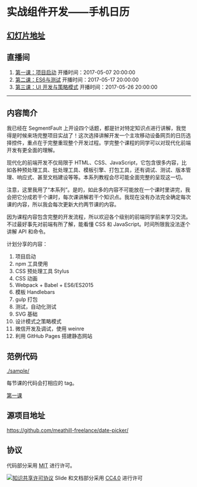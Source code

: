 # 实战组件开发——手机日历

## [幻灯片地址](https://meathill-lecture.github.io/date-picker/)

## 直播间

1. [第一课：项目启动](https://segmentfault.com/l/1500000009095492) 开播时间：2017-05-07 20:00:00
2. [第二课：ES6与测试](https://segmentfault.com/l/1500000009212121) 开播时间：2017-05-17 20:00:00
3. [第三课：UI 开发与策略模式](https://segmentfault.com/l/1500000009095492) 开播时间：2017-05-26 20:00:00

--------

## 内容简介

我已经在 SegmentFault 上开设四个话题，都是针对特定知识点进行讲解，我觉得是时候来场完整项目实战了！这次选择讲解开发一个主攻移动设备网页的日历选择控件，重点在于完整重现整个开发过程。学完整个课程的同学可以对现代化前端开发有更全面的理解。

现代化的前端开发不仅局限于 HTML、CSS、JavaScript，它包含很多内容，比如各种预处理工具、批处理工具、模板引擎、打包工具，还有调试、测试、版本管理、响应式、甚至文档建设等等。本系列教程会尽可能全面完整的呈现这一切。

注意，这里我用了“本系列”。是的，如此多的内容不可能放在一个课时里讲完，我会把它分成若干个课时，每次课讲解若干个知识点。我现在没有办法完全确定每次课的内容，所以我会每次更新大约两节课的内容。

因为课程内容包含完整的开发流程，所以欢迎各个级别的前端同学前来学习交流。不过最好事先对前端有所了解，能看懂 CSS 和 JavaScript。时间所限我没法逐个讲解 API 和命令。

计划分享的内容：

1. 项目启动
2. npm 工具使用
3. CSS 预处理工具 Stylus
4. CSS 动画
5. Webpack + Babel + ES6/ES2015
6. 模板 Handlebars
7. gulp 打包
8. 测试，自动化测试
9. SVG 基础
10. 设计模式之策略模式
11. 微信开发及调试，使用 weinre
12. 利用 GitHub Pages 搭建静态网站

## 范例代码

[./sample/](date-picker/)

每节课的代码会打相应的 tag。

[第一课](https://github.com/meathill-lecture/date-picker/tree/lesson1)

## 源项目地址

https://github.com/meathill-freelance/date-picker/

## 协议

代码部分采用 [MIT](https://opensource.org/licenses/MIT) 进行许可。

[![知识共享许可协议](https://i.creativecommons.org/l/by/4.0/88x31.png)](http://creativecommons.org/licenses/by/4.0/)
Slide 和文档部分采用 [CC4.0](http://creativecommons.org/licenses/by/4.0/) 进行许可